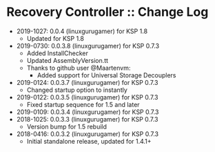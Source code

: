 # Recovery Controller :: Change Log

* 2019-1027: 0.0.4 (linuxgurugamer) for KSP 1.8
	+ Updated for KSP 1.8
* 2019-0730: 0.0.3.8 (linuxgurugamer) for KSP 0.7.3
	+ Added InstallChecker
	+ Updated AssemblyVersion.tt
	+ Thanks to github user @Maartenvm:
		- Added support for Universal Storage Decouplers
* 2019-0124: 0.0.3.7 (linuxgurugamer) for KSP 0.7.3
	+ Changed startup option to instantly
* 2019-0122: 0.0.3.5 (linuxgurugamer) for KSP 0.7.3
	+ Fixed startup sequence for 1.5 and later
* 2019-0109: 0.0.3.4 (linuxgurugamer) for KSP 0.7.3
* 2018-1025: 0.0.3.3 (linuxgurugamer) for KSP 0.7.3
	+ Version bump for 1.5 rebuild
* 2018-0416: 0.0.3.2 (linuxgurugamer) for KSP 0.7.3
	+ Initial standalone release, updated for 1.4.1+
